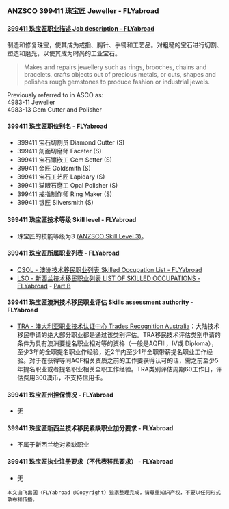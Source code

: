 ### ANZSCO 399411 珠宝匠 Jeweller - FLYabroad ###

#### [399411 珠宝匠职业描述 Job description - FLYabroad](http://www.flyabroadvisa.com/anzsco/3994.html#399411)

制造和修复珠宝，使其成为戒指、胸针、手镯和工艺品。对粗糙的宝石进行切割、塑造和磨光，以使其成为时尚的工业宝石。

> Makes and repairs jewellery such as rings, brooches, chains and bracelets, crafts objects out of precious metals, or cuts, shapes and polishes rough gemstones to produce fashion or industrial jewels. 

Previously referred to in ASCO as:  
4983-11 Jeweller  
4983-13 Gem Cutter and Polisher

#### 399411 珠宝匠职位别名 - FLYabroad
 
- 399411 宝石切割员 Diamond Cutter (S)
- 399411 刻面切磨师 Faceter (S)
- 399411 宝石镶嵌工 Gem Setter (S)
- 399411 金匠 Goldsmith (S)
- 399411 宝石工艺匠 Lapidary (S)
- 399411 猫眼石磨工 Opal Polisher (S)
- 399411 戒指制作师 Ring Maker (S)
- 399411 银匠 Silversmith (S)

#### 399411 珠宝匠技术等级 Skill level - FLYabroad

- 珠宝匠的技能等级为3 [(ANZSCO Skill Level 3)](http://www.flyabroadvisa.com/anzsco/)。

#### 399411 珠宝匠所属职业列表 - FLYabroad

- [CSOL - 澳洲技术移民职业列表 Skilled Occupation List - FLYabroad](http://www.flyabroadvisa.com/sol/)
- [LSO - 新西兰技术移民职业列表 LIST OF SKILLED OCCUPATIONS - FLYabroad](http://nz.flyabroadvisa.com/lso/) - [Part B](partb)

#### 399411 珠宝匠澳洲技术移民职业评估 Skills assessment authority - FLYabroad

- [TRA - 澳大利亚职业技术认证中心 Trades Recognition Australia](http://www.flyabroadvisa.com/ass/tra.html)：大陆技术移民申请的绝大部分职业都是通过该类别评估。TRA移民技术评估类别申请的条件为具有澳洲要提名职业相对等的资格（一般是AQFIII，IV或 Diploma），至少3年的全职提名职业作经验，近2年内至少1年全职带薪提名职业工作经验。对于在获得等同AQF相关资质之前的工作要获得认可的话，需之前至少5年提名职业或者提名职业相关全职工作经验。TRA类别评估周期60工作日，评估费用300澳币，不支持信用卡。

#### 399411 珠宝匠州担保情况 - FLYabroad

- 无

#### 399411 珠宝匠新西兰技术移民紧缺职业加分要求 - FLYabroad

- 不属于新西兰绝对紧缺职业

#### 399411 珠宝匠执业注册要求（不代表移民要求） - FLYabroad

- 无

`本文由飞出国（FLYabroad @Copyright）独家整理完成，请尊重知识产权，不要以任何形式散布和传播。`